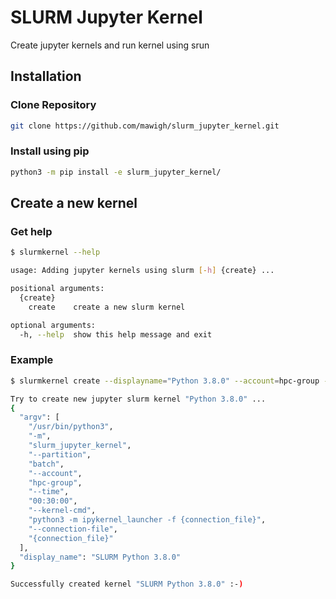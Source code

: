 # SLURM Jupyter Kernel

Create jupyter kernels and run kernel using srun

## Installation

### Clone Repository

```bash
git clone https://github.com/mawigh/slurm_jupyter_kernel.git
```

### Install using pip

```bash
python3 -m pip install -e slurm_jupyter_kernel/
```
## Create a new kernel

### Get help

```bash
$ slurmkernel --help

usage: Adding jupyter kernels using slurm [-h] {create} ...

positional arguments:
  {create}
    create    create a new slurm kernel

optional arguments:
  -h, --help  show this help message and exit

```

### Example

```bash
$ slurmkernel create --displayname="Python 3.8.0" --account=hpc-group --time=00:30:00 --kernel-cmd="python3 -m ipykernel_launcher -f {connection_file}" --partition=batch

Try to create new jupyter slurm kernel "Python 3.8.0" ...
{
  "argv": [
    "/usr/bin/python3",
    "-m",
    "slurm_jupyter_kernel",
    "--partition",
    "batch",
    "--account",
    "hpc-group",
    "--time",
    "00:30:00",
    "--kernel-cmd",
    "python3 -m ipykernel_launcher -f {connection_file}",
    "--connection-file",
    "{connection_file}"
  ],
  "display_name": "SLURM Python 3.8.0"
}

Successfully created kernel "SLURM Python 3.8.0" :-)

```


